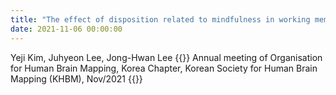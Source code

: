 ```yaml
---
title: "The effect of disposition related to mindfulness in working memory"
date: 2021-11-06 00:00:00
---
```


Yeji Kim, Juhyeon Lee, Jong-Hwan Lee
{{<format bright-green>}}
Annual meeting of Organisation for Human Brain Mapping, Korea Chapter, Korean Society for Human Brain Mapping (KHBM), Nov/2021
{{</format>}}
